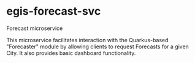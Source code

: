 # egis-forecast-svc
Forecast microservice

This microservice facilitates interaction with the Quarkus-based "Forecaster" module by allowing clients to request Forecasts for a given City.  It also provides basic dashboard functionality.
